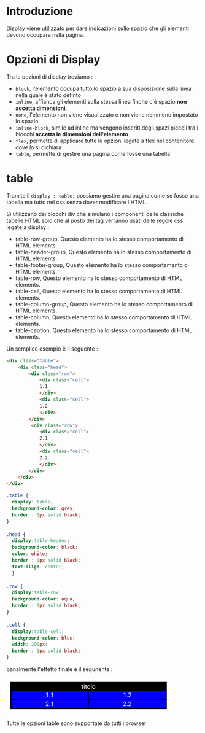 # Introduzione
Display viene utilizzato per dare indicazioni sullo spazio che gli elementi devono occupare nella pagina.

# Opzioni di Display

Tra le opzioni di display troviamo :
+ `block`, l'elemento occupa tutto lo spazio a sua disposizione sulla linea nella quale è stato definto
+ `inline`, affianca gli elementi sulla stessa linea finche c'è spazio **non accetta dimensioni**.
+ `none`, l'elemento non viene visualizzato e non viene nemmeno impostato lo spazio
+ `inline-block`, simile ad inline ma vengono inseriti degli spazi piccoli tra i blocchi **accetta le dimensioni dell'elemento**
+ `flex`, permette di applicare tutte le opzioni legate a flex nel contenitore dove lo si dichiara
+ `table`, permette di gestire una pagina come fosse una tabella

# table

Tramite il `display : table;` possiamo gestire una pagina come se fosse una tabella ma tutto nel css senza dover modificare l'HTML.

Si utilizzano dei blocchi div che simulano i componenti delle classiche tabelle HTML solo che al posto dei tag verranno usati delle regole css legate a display :
+ table-row-group,  Questo elemento ha lo stesso comportamento di  <tbody> HTML elements.
+ table-header-group,    Questo elemento ha lo stesso comportamento di  <thead> HTML elements.
+ table-footer-group,    Questo elemento ha lo stesso comportamento di  <tfoot> HTML elements.
+ table-row,    Questo elemento ha lo stesso comportamento di  <tr> HTML elements.
+ table-cell,    Questo elemento ha lo stesso comportamento di  <td> HTML elements.
+ table-column-group,    Questo elemento ha lo stesso comportamento di  <colgroup> HTML elements.
+ table-column,    Questo elemento ha lo stesso comportamento di  <col> HTML elements.
+ table-caption,    Questo elemento ha lo stesso comportamento di  <caption> HTML elements.

Un semplice esempio è il seguente :
```html
<div class="table">
    <div class="head">
        <div class="row">
            <div class="cell">
            1.1
            </div>
            <div class="cell">
            1.2
            </div>
        </div>
         <div class="row">
            <div class="cell">
            2.1
            </div>
            <div class="cell">
            2.2
            </div>
        </div>
    </div>
</div>
```

```css
.table {
  display: table;
  background-color: grey;
  border : 1px solid black;
}

.head {
  display:table-header;
  background-color: black;
  color: white;
  border : 1px solid black;
  text-align: center;
  }

.row {
  display:table-row;
  background-color: aqua;
  border : 1px solid black;
}

.cell {
  display:table-cell;
  background-color: blue;
  width: 200px;
  border : 1px solid black;
}
```

banalmente l'effetto finale è il segunente :

![](../immagini/tabellaCSS.png)

Tutte le opzioni table sono supportate da tutti i browser